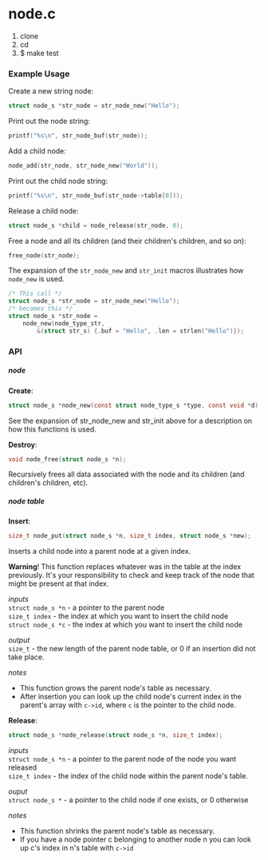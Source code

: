 # node.c

1. clone
2. cd
3. $ make test

### Example Usage

Create a new string node:
```c
struct node_s *str_node = str_node_new("Hello");
```

Print out the node string:
```c
printf("%s\n", str_node_buf(str_node));
```

Add a child node:
```c
node_add(str_node, str_node_new("World"));
```

Print out the child node string:
```c
printf("%s\n", str_node_buf(str_node->table[0]));
```

Release a child node:
```c
struct node_s *child = node_release(str_node, 0);
```

Free a node and all its children (and their children's children, and so on):
```c
free_node(str_node);
```

The expansion of the ```str_node_new``` and ```str_init``` macros illustrates how ```node_new``` is used.
```c
/* This call */
struct node_s *str_node = str_node_new("Hello");
/* becomes this */
struct node_s *str_node =
    node_new(node_type_str,
        &(struct str_s) {.buf = "Hello", .len = strlen("Hello")});
```

### API

##### node
**Create**:
```c
struct node_s *node_new(const struct node_type_s *type, const void *d);
```
See the expansion of str_node_new and str_init above for a description on how this functions is used.

**Destroy**:
```c
void node_free(struct node_s *n);
```  
Recursively frees all data associated with the node and its children (and children's children, etc).

##### node table
**Insert**:
```c
size_t node_put(struct node_s *n, size_t index, struct node_s *new);
```
Inserts a child node into a parent node at a given index.

**Warning**! This function replaces whatever was in the table at the index previously. It's your responsibility to check and keep track of the node that might be present at that index.

*inputs*  
 ```struct node_s *n``` - a pointer to the parent node  
 ```size_t index``` - the index at which you want to insert the child node  
 ```struct node_s *c``` - the index at which you want to insert the child node

*output*  
```size_t``` - the new length of the parent node table, or 0 if an insertion did not take place.

*notes*
- This function grows the parent node's table as necessary.
- After insertion you can look up the child node's current index in the parent's array with ```c->id```, where ```c``` is the pointer to the child node.

**Release**:
```c
struct node_s *node_release(struct node_s *n, size_t index);
```
*inputs*  
```struct node_s *n``` - a pointer to the parent node of the node you want released  
```size_t index``` - the index of the child node within the parent node's table.

*ouput*  
```struct node_s *``` - a pointer to the child node if one exists, or 0 otherwise

*notes*
 - This function shrinks the parent node's table as necessary.
 - If you have a node pointer c belonging to another node n you can look up
    c's index in n's table with ```c->id```
